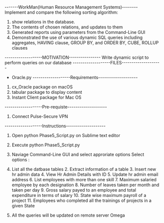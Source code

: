 -------WorkMan(Human Resource Management Systems)--------
Implement and compare the following sorting algorithm: 
1. show relations in the database.
2. The contents of chosen relations, and updates to them
3. Generated reports using parameters from the Command-Line GUI 
4. Demonstrated the use of various dynamic SQL queries including aggregates, HAVING clause, GROUP BY, and ORDER BY, CUBE, ROLLUP clauses


-------------------MOTIVATION----------------
Write dynamic script to perform queries on our database 
-------------------FILES--------------------
- Oracle.py 
-------------------Requirements--------------------
1. cx_Oracle package on macOS 
2. tabular package to display content 
3. Instant Client package for Mac OS  


-------------------Pre-requiste--------------------
1. Connect Pulse-Secure VPN 

-------------------Instructions--------------------

1. Open python Phase5_Script.py on Sublime text editor 

2. Execute python Phase5_Script.py 

3. Naviage Command-Line GUI and select approriate options
Select options : 
1.  List all the datbase tables     2.  Extract information of a table   3.  Insert new hr admin data 4.  View Hr Admin Details with ID                   5.  Update hr admin email address    6.  List employees with more than one skill 7.  Maximum salaried employee by each designation   8.  Number of leaves taken per month and taken per day 9.  Gross salary payed to an employee and total expenditure in terms of salary  10. State wise maximum payroll of a project 11. Employees who completed all the trainings of projects in a given State

4. All the queries will be updated on remote server Omega



